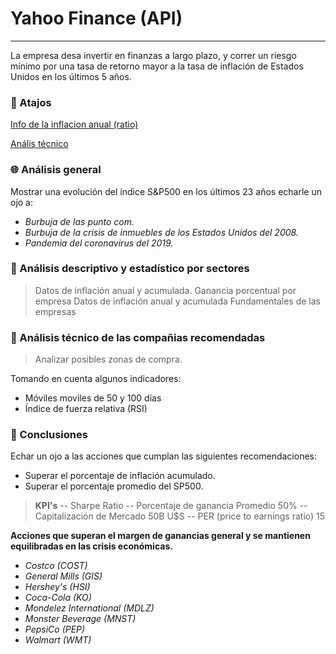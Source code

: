 
# Yahoo Finance (API)
---
La empresa desa invertir en finanzas a largo plazo, y correr un riesgo mínimo por una tasa de retorno mayor a la tasa de inflación de Estados Unidos en los últimos 5 años.

### 🎯 Atajos

[Info de la inflacion anual (ratio)](https://www.usinflationcalculator.com/inflation/current-inflation-rates/#:~:text=The%20annual%20inflation%20rate%20for,12%20at%208%3A30%20a.m.)

[Anális técnico](https://ossified-osiris.vercel.app)


### 🌐 Análisis general
Mostrar una evolución del índice S&P500 en los últimos 23 años echarle un ojo a:

- *Burbuja de las punto com.*
- *Burbuja de la crisis de inmuebles de los Estados Unidos del 2008.*
- *Pandemia del coronavirus del 2019.*

### 🧮 Análisis descriptivo y estadístico por sectores

>  Datos de inflación anual y acumulada.
> Ganancia porcentual por empresa
> Datos de inflación anual y acumulada
> Fundamentales de las empresas

### 🧃 Análisis técnico de las compañias recomendadas
> Analizar posibles zonas de compra.

Tomando en cuenta algunos indicadores:
- Móviles moviles de 50 y 100 días
- Índice de fuerza relativa (RSI)

###  👀 Conclusiones

Echar un ojo a las acciones que cumplan las siguientes recomendaciones:

- Superar el porcentaje de inflación acumulado.
- Superar el porcentaje promedio del SP500.

> **KPI's**
-- Sharpe Ratio
-- Porcentaje de ganancia Promedio 50%
-- Capitalización de Mercado 50B U$S
-- PER (price to earnings ratio) 15

**Acciones que superan el margen de ganancias general y se mantienen equilibradas en las crisis económicas.**

- *Costco (COST)*
- *General Mills (GIS)*
- *Hershey's (HSI)*
- *Coca-Cola (KO)*
- *Mondelez International (MDLZ)*
- *Monster Beverage (MNST)*
- *PepsiCo (PEP)*
- *Walmart (WMT)*
